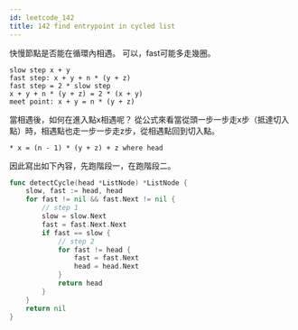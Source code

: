 ```yaml
---
id: leetcode_142
title: 142 find entrypoint in cycled list
---
```

快慢節點是否能在循環內相遇。
可以，fast可能多走幾圈。
```
slow step x + y
fast step: x + y + n * (y + z)
fast step = 2 * slow step
x + y + n * (y + z) = 2 * (x + y)
meet point: x + y = n * (y + z)
```

當相遇後，如何在進入點x相遇呢？
從公式來看當從頭一步一步走x步（抵達切入點）時，相遇點也走一步一步走z步，從相遇點回到切入點。
```
* x = (n - 1) * (y + z) + z where head
```
因此寫出如下內容，先跑階段一，在跑階段二。
```go
func detectCycle(head *ListNode) *ListNode {
    slow, fast := head, head
    for fast != nil && fast.Next != nil {
        // step 1
        slow = slow.Next
        fast = fast.Next.Next
        if fast == slow {
            // step 2
            for fast != head {
                fast = fast.Next
                head = head.Next
            }
            return head
        }
    }
    return nil
}
```